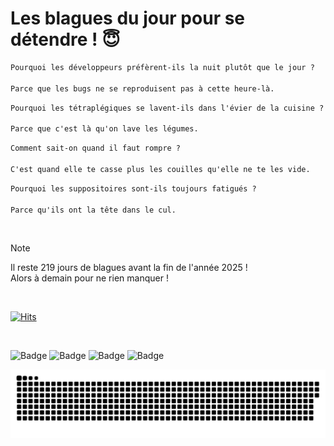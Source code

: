 
<h1>Les blagues du jour pour se détendre ! 😇</h1>

```diff
Pourquoi les développeurs préfèrent-ils la nuit plutôt que le jour ?

Parce que les bugs ne se reproduisent pas à cette heure-là.
```

```diff
Pourquoi les tétraplégiques se lavent-ils dans l'évier de la cuisine ?

Parce que c'est là qu'on lave les légumes.
```

```diff
Comment sait-on quand il faut rompre ?

C'est quand elle te casse plus les couilles qu'elle ne te les vide.
```

```diff
Pourquoi les suppositoires sont-ils toujours fatigués ?

Parce qu'ils ont la tête dans le cul.
```

<br/>

> [!NOTE]
> Il reste 219 jours de blagues avant la fin de l'année 2025 ! <br/>
> Alors à demain pour ne rien manquer !

<br/>


[![Hits](https://hits.seeyoufarm.com/api/count/incr/badge.svg?url=https%3A%2F%2Fgithub.com%2FClems02%2Fhit-counter&count_bg=%23003E80&title_bg=%235C9FE1&icon=powershell.svg&icon_color=%23FFFFFF&title=Visite&edge_flat=false)](https://hits.seeyoufarm.com)


<br/>


![Badge](https://img.shields.io/badge/Last%20updated%20on-white?style=for-the-badge&logo=clockify)   ![Badge](https://img.shields.io/badge/27/05-white?style=for-the-badge) ![Badge](https://img.shields.io/badge/at-white?style=for-the-badge) ![Badge](https://img.shields.io/badge/03:28-white?style=for-the-badge)


<p align="center">
 <img width="1000" src="assets/github-snake.svg" alt="snake"/>
</p>
